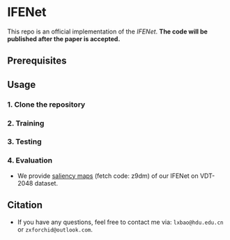 # IFENet

This repo is an official implementation of the *IFENet*.
**The code will be published after the paper is accepted.**

## Prerequisites

## Usage

### 1. Clone the repository

### 2. Training

### 3. Testing

### 4. Evaluation

- We provide [saliency maps](https://pan.baidu.com/s/1z7kXOXtg1J_lhB1ZNjsTPA?pwd=z9dm) (fetch code: z9dm) of our IFENet on VDT-2048 dataset.


## Citation



- If you have any questions, feel free to contact me via: `lxbao@hdu.edu.cn` or `zxforchid@outlook.com`.
